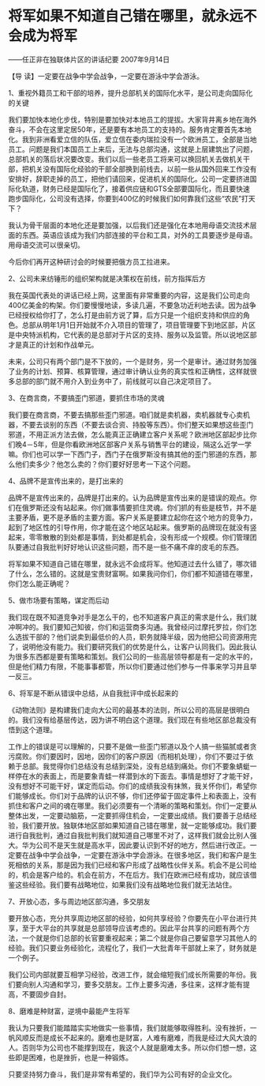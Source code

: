 # 将军如果不知道自己错在哪里，就永远不会成为将军

——任正非在独联体片区的讲话纪要 2007年9月14日

【导 读】一定要在战争中学会战争，一定要在游泳中学会游泳。

1、重视外籍员工和干部的培养，提升总部机关的国际化水平，是公司走向国际化的关键

我们要加快本地化步伐，特别是要加快对本地员工的提拔。大家背井离乡地在海外奋斗，不会在这里定居50年，还是要有本地员工的支持的。服务肯定要首先本地化。我到非洲看爱立信的队伍，爱立信在委内瑞拉没有一个欧洲员工，全部是当地员工。问题是我们本国员工上来后，无法与总部沟通，这就是上层建筑出了问题，总部机关的落后状况要改变。我们以后一些老员工将来可以换回机关去做机关干部，把机关没有国际化经验的干部全部换到前线去，以前一些从国外回来工作没有安排好，辞职走掉的员工，把他们请回来，促进机关的国际化。公司一定要挤进国际化轨道，财务已经是国际化了，接着供应链和GTS全部要国际化，而且要快速跑步国际化，公司没有选择，你要到400亿的时候我们如何靠我们这些“农民”打天下？

我认为骨干层面的本地化还是要加强，以后我们还是强化在本地用母语交流技术层面的东西。英语应该成为我们内部连接的平台和工具，对外的工具要逐步是母语。用母语交流可以很亲切。

今后你们再开这种研讨会的时候要把俄方员工拉进来。

2、公司未来纺锤形的组织架构就是决策权在前线，前方指挥后方

我在英国代表处的讲话已经上网，这里面有非常重要的内容，这是我们公司走向400亿美金的构架。你们要慢慢地读，多读几遍，不要急功近利地去读。因为战争已经授权给你打了，怎么打是由前方说了算，后方只是一个组织支持和供应的角色。总部从明年1月1日开始就不介入项目的管理了，项目管理要下到地区部，片区是中央特派机构，它代表的是总部对于片区的支持、服务以及监管。所以说地区部才是真正的计划和作战单元。

未来，公司只有两个部门是不下放的，一个是财务，另一个是审计。通过财务加强了业务的计划、预算、核算管理，通过审计确认业务的真实性和正确性，这样就很多总部的部门就不用介入到业务中了，前线就可以自己决定项目了。

3、在商言商，不要搞歪门邪道，要抓住市场的灵魂

我们要在商言商，不要去搞那些歪门邪道。咱们就是卖机器，卖机器就专心卖机器，不要去谈别的东西（不要去谈合资、持股等东西）。你们整天如果想这些歪门邪道，不用正派方法去做，怎么能真正正确建立客户关系呢？欧洲地区部起步比你们晚4－5年，但是你看欧洲地区部客户关系与销售平台的建设，隔这么近学一学嘛。你们也可以学一下西门子，西门子在俄罗斯没有搞其他的歪门邪道的东西，那么他们卖多少？他怎么卖的？你们要好好思考一下这个问题。

4、品牌不是宣传出来的，是打出来的

品牌不是宣传出来的，品牌是打出来的。认为品牌是宣传出来的是错误的观点。你们在俄罗斯还没有站起来。你们做事情要抓住灵魂。你们抓的有些是枝节，并不是主要矛盾，更不是矛盾的主要方面。客户关系是要建立起你在这个地方的竞争力，起到了地区性的引导作用，你才能在这个地区站起来。俄罗斯的品牌现在就没有竖起来，零零散散的到处都是事情，到处都是机会，没有形成一个规模。你们管理团队要通过自我批判好好地认识这些问题，而不是一些不痛不痒的皮毛的东西。

将军如果不知道自己错在哪里，就永远不会成将军。他知道过去什么错了，哪次错了什么，怎么错的。这就是宝贵财富啊。如果我问你们，你们都不知道错在哪里，你们怎么能正确呢？

5、做市场要有策略，谋定而后动

我们现在既不知道竞争对手是怎么干的，也不知道客户真正的需求是什么，我们就冲啊冲的。我们要知己知彼，你们和运营商多沟通。我曾经问过摩托罗拉，你们怎么选拔干部的？他们说卖到最低价的人员，职务就降半级，因为他把公司资源用完了，说明他没有能力。我们要研究我们的优势是什么，让客户认同我们。因此我认为很多东西都是要有策略和策划。我们公司的一些高层领导都是有一定的水平的，但是他们精力有限，不能事事都管，所以你们要通过他们参与一件事来学习并且举一反三。

6、将军是不断从错误中总结，从自我批评中成长起来的

《动物法则》是构建我们走向大公司的最基本的法则，所以公司的高层是很明白的。我们没有给基层传达，因为讲不明白这个道理。我们现在有些地区部总裁没有悟到这个道理。

工作上的错误是可以理解的，只要不是做一些歪门邪道以及个人搞一些猫腻或者贪污腐败。你们要因时，因地，因你们的客户原因（而相机处理），你们不要过于依赖于总部。我觉得你们总结没有总结到深处，没有总结到痛处。你们不要象蜻蜓一样停在水的表面上，而是要象青蛙一样潜到水的下面去。事情是想好了才能干好，没有想好不可能干好，谋定而后动。你们的成绩我没有抹煞，我关怀你们，希望你们能够成长。你们对于品牌的认识不够，你们还停留于固定事件上和表面上，没有抓住和客户之间的魂在哪里。我们必须要有一个清晰的策略和策划。你们一定要从整体出发，一定要动脑筋，一定要抓得住机会，一定要出成绩。我们要善于总结经验，我们要开放。独联体地区部如果知道自己错在哪里，就一定能够成功。我们要进行自我批判，通过自我批判我们就知道自己哪里不对了，这样我们就会比别人强大。华为公司不是天生就是高水平，因此要认识到不好的地方，然后进行改正。一定要在战争中学会战争，一定要在游泳中学会游泳。在很多地区，我们和客户是生死相依的关系，那是因为我们已经和客户形成了战略性伙伴关系。机会不是公司给的，机会是客户给的。机会在前方，不在后方。我们在欧洲已经有成功，就应该借鉴这些经验。我们要有战略地位，如果我们没有战略地位我们就无法站住。

7、开放心态，多与周边地区部沟通，多交朋友

要开放心态，充分共享周边地区部的经验，如何共享经验？你要先在小平台进行共享，至于大平台的共享就是总部领导应该考虑的。因此平台共享的问题有两个方法，一个就是你们总部的长官要重视起来；第二个就是你自己要留意学习其他人的经验。我们只要业务经验化，流程化了，我们一大批青年干部就上来了，财务就是一个例子。

我们公司内部就要互相学习经验，改进工作，就会缩短我们成长所需要的年份。我们要向别人沟通和学习，要多交朋友。工作上要多沟通，多往来，这样才能有提高，不要固步自封。

8、磨难是种财富，逆境中最能产生将军

我认为只要我们能踏踏实实地做实一些事情，我们就能够取得胜利。没有挫折，一帆风顺反而是成长不起来的。磨难也是财富，人难有磨难，而我是经过大风大浪的人。否则华为公司也不能撑到现在，我这个人就是磨难太多。所以你们想一想，这些即是困难，也是挫折，也是一种锻炼。

只要坚持努力奋斗，我们是非常有希望的，我们华为公司有好的企业文化。

